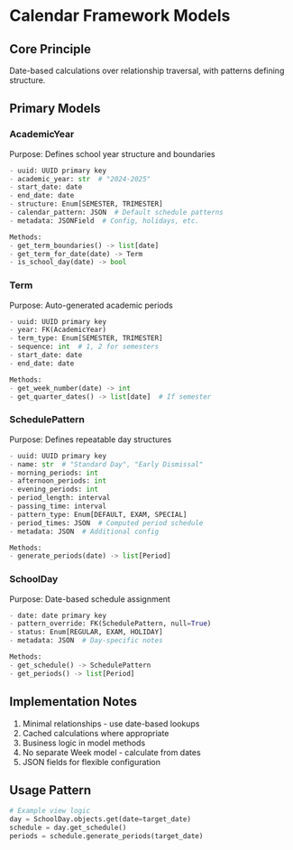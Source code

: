 # Calendar Framework Models

## Core Principle
Date-based calculations over relationship traversal, with patterns defining structure.

## Primary Models

### AcademicYear
Purpose: Defines school year structure and boundaries
```python
- uuid: UUID primary key
- academic_year: str  # "2024-2025"
- start_date: date
- end_date: date
- structure: Enum[SEMESTER, TRIMESTER]
- calendar_pattern: JSON  # Default schedule patterns
- metadata: JSONField  # Config, holidays, etc.

Methods:
- get_term_boundaries() -> list[date]
- get_term_for_date(date) -> Term
- is_school_day(date) -> bool
```

### Term
Purpose: Auto-generated academic periods
```python
- uuid: UUID primary key
- year: FK(AcademicYear)
- term_type: Enum[SEMESTER, TRIMESTER]
- sequence: int  # 1, 2 for semesters
- start_date: date
- end_date: date

Methods:
- get_week_number(date) -> int
- get_quarter_dates() -> list[date]  # If semester
```

### SchedulePattern
Purpose: Defines repeatable day structures
```python
- uuid: UUID primary key
- name: str  # "Standard Day", "Early Dismissal"
- morning_periods: int
- afternoon_periods: int
- evening_periods: int
- period_length: interval
- passing_time: interval
- pattern_type: Enum[DEFAULT, EXAM, SPECIAL]
- period_times: JSON  # Computed period schedule
- metadata: JSON  # Additional config

Methods:
- generate_periods(date) -> list[Period]
```

### SchoolDay
Purpose: Date-based schedule assignment
```python
- date: date primary key
- pattern_override: FK(SchedulePattern, null=True)
- status: Enum[REGULAR, EXAM, HOLIDAY]
- metadata: JSON  # Day-specific notes

Methods:
- get_schedule() -> SchedulePattern
- get_periods() -> list[Period]
```

## Implementation Notes
1. Minimal relationships - use date-based lookups
2. Cached calculations where appropriate
3. Business logic in model methods
4. No separate Week model - calculate from dates
5. JSON fields for flexible configuration

## Usage Pattern
```python
# Example view logic
day = SchoolDay.objects.get(date=target_date)
schedule = day.get_schedule()
periods = schedule.generate_periods(target_date)
```
